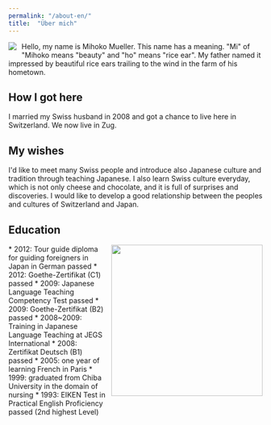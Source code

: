 ```yaml
---
permalink: "/about-en/"
title:  "Über mich"
---
```


<img align="left" style="margin:0 10px 10px 0;" src="{{ site.url }}/assets/img/portrait_mihoko.jpg">
Hello, my name is Mihoko Mueller.
This name has a meaning. "Mi" of "Mihoko means "beauty" and "ho" means "rice ear". My father named it impressed by beautiful rice ears trailing to the wind in the farm of his hometown.

## How I got here

I married my Swiss husband in 2008 and got a chance to live here in Switzerland. We now live in Zug.

## My wishes

I'd like to meet many Swiss people and introduce also Japanese culture and tradition through teaching Japanese. I also learn Swiss culture everyday, which is not only cheese and chocolate, and it is full of surprises and discoveries. I would like to develop a good relationship between the peoples and cultures of Switzerland and Japan.

## Education

<img align="right" style="margin:0 0 10px 10px; height:300px" src="{{ site.url }}/assets/img/certificate.jpg">
* 2012: Tour guide diploma for guiding foreigners in Japan in German passed
* 2012: Goethe-Zertifikat (C1) passed
* 2009: Japanese Language Teaching Competency Test passed
* 2009: Goethe-Zertifikat (B2) passed
* 2008~2009: Training in Japanese Language Teaching at JEGS International
* 2008: Zertifikat Deutsch (B1) passed
* 2005: one year of learning French in Paris
* 1999: graduated from Chiba University in the domain of nursing
* 1993: EIKEN Test in Practical English Proficiency passed (2nd highest Level)

